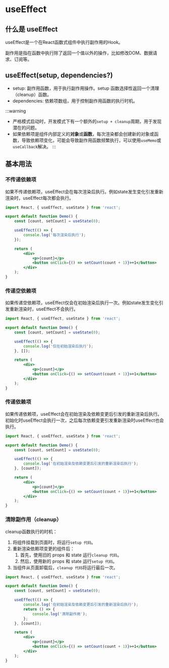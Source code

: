 # useEffect

## 什么是 useEffect
useEffect是一个在React函数式组件中执行副作用的Hook。

副作用是指在函数中执行除了返回一个值以外的操作，比如修改DOM、数据请求、订阅等。

## useEffect(setup, dependencies?)
- setup: 副作用函数，用于执行副作用操作。setup 函数选择性返回一个清理（cleanup）函数。
- dependencies: 依赖项数组，用于控制副作用函数的执行时机。

:::warning
- 严格模式启动时，开发模式下有一个额外的`setup + cleanup`周期，用于发现潜在的问题。
- 如果依赖项是组件内部定义的**对象**或**函数**，每次渲染都会创建新的对象或函数，导致依赖项变化，可能会导致副作用函数频繁执行，可以使用`useMemo`或`useCallback`解决。
:::

## 基本用法

### 不传递依赖项
如果不传递依赖项，useEffect会在每次渲染后执行。例如state发生变化引发重新渲染时，useEffect每次都会执行。
```jsx
import React, { useEffect, useState } from 'react';

export default function Demo() {
    const [count, setCount] = useState(0);

    useEffect(() => {
        console.log('每次渲染后执行');
    });

    return (
        <div>
            <p>{count}</p>
            <button onClick={() => setCount(count + 1)}>+1</button>
        </div>
    );
}
```

### 传递空依赖项
如果传递空依赖项，useEffect仅会在初始渲染后执行一次。例如state发生变化引发重新渲染时，useEffect不会执行。
```jsx
import React, { useEffect, useState } from 'react';

export default function Demo() {
    const [count, setCount] = useState(0);

    useEffect(() => {
        console.log('仅在初始渲染后执行');
    }, []);

    return (
        <div>
            <p>{count}</p>
            <button onClick={() => setCount(count + 1)}>+1</button>
        </div>
    );
}
```

### 传递依赖项
如果传递依赖项，useEffect会在初始渲染及依赖变更后引发的重新渲染后执行。初始化时useEffect会执行一次，之后每次依赖变更引发重新渲染时useEffect也会执行。
```jsx
import React, { useEffect, useState } from 'react';

export default function Demo() {
    const [count, setCount] = useState(0);

    useEffect(() => {
        console.log('在初始渲染及依赖变更后引发的重新渲染后执行');
    }, [count]);

    return (
        <div>
            <p>{count}</p>
            <button onClick={() => setCount(count + 1)}>+1</button>
        </div>
    );
}
```

### 清除副作用（cleanup）
cleanup函数执行的时机：
1. 将组件挂载到页面时，将运行`setup 代码`。
2. 重新渲染依赖项变更的组件后：
   1. 首先，使用旧的 props 和 state 运行`cleanup 代码`。
   2. 然后，使用新的 props 和 state 运行`setup 代码`。
3. 当组件从页面卸载后，`cleanup 代码`将运行最后一次。

```jsx
import React, { useEffect, useState } from 'react';

export default function Demo() {
    const [count, setCount] = useState(0);

    useEffect(() => {
        console.log('在初始渲染及依赖变更后引发的重新渲染后执行');
        return () => {
            console.log('清除副作用');
        };
    }, [count]);

    return (
        <div>
            <p>{count}</p>
            <button onClick={() => setCount(count + 1)}>+1</button>
        </div>
    );
}
```